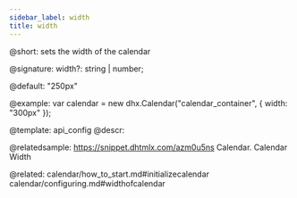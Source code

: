 ```yaml
---
sidebar_label: width
title: width
---          
```


@short: sets the width of the calendar

@signature: width?: string | number;

@default: "250px"

@example: 
var calendar = new dhx.Calendar("calendar_container", {
   width: "300px"
});


@template:	api_config
@descr: 


@relatedsample:
https://snippet.dhtmlx.com/azm0u5ns	Calendar. Calendar Width

@related: 
calendar/how_to_start.md#initializecalendar
calendar/configuring.md#widthofcalendar
